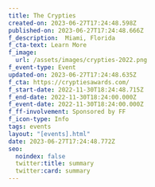 ```yaml
---
title: The Crypties
created-on: 2023-06-27T17:24:48.598Z
published-on: 2023-06-27T17:24:48.666Z
f_description:  Miami, Florida
f_cta-text: Learn More
f_image:
  url: /assets/images/crypties-2022.png
f_event-type: Event
updated-on: 2023-06-27T17:24:48.635Z
f_cta: https://cryptiesawards.com/
f_start-date: 2022-11-30T18:24:48.715Z
f_end-date: 2022-11-30T18:24:00.000Z
f_event-date: 2022-11-30T18:24:00.000Z
f_ff-involvement: Sponsored by FF
f_icon-type: Info
tags: events
layout: "[events].html"
date: 2023-06-27T17:24:48.772Z
seo:
  noindex: false
  twitter:title: summary
  twitter:card: summary
---
```

